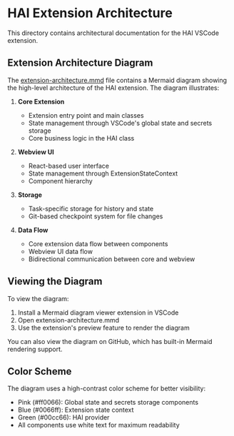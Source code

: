 # HAI Extension Architecture

This directory contains architectural documentation for the HAI VSCode extension.

## Extension Architecture Diagram

The [extension-architecture.mmd](./extension-architecture.mmd) file contains a Mermaid diagram showing the high-level architecture of the HAI extension. The diagram illustrates:

1. **Core Extension**
   - Extension entry point and main classes
   - State management through VSCode's global state and secrets storage
   - Core business logic in the HAI class

2. **Webview UI**
   - React-based user interface
   - State management through ExtensionStateContext
   - Component hierarchy

3. **Storage**
   - Task-specific storage for history and state
   - Git-based checkpoint system for file changes

4. **Data Flow**
   - Core extension data flow between components
   - Webview UI data flow
   - Bidirectional communication between core and webview

## Viewing the Diagram

To view the diagram:
1. Install a Mermaid diagram viewer extension in VSCode
2. Open extension-architecture.mmd
3. Use the extension's preview feature to render the diagram

You can also view the diagram on GitHub, which has built-in Mermaid rendering support.

## Color Scheme

The diagram uses a high-contrast color scheme for better visibility:
- Pink (#ff0066): Global state and secrets storage components
- Blue (#0066ff): Extension state context
- Green (#00cc66): HAI provider
- All components use white text for maximum readability
